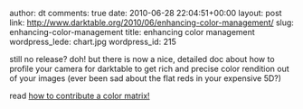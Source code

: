 author: dt
comments: true
date: 2010-06-28 22:04:51+00:00
layout: post
link: http://www.darktable.org/2010/06/enhancing-color-management/
slug: enhancing-color-management
title: enhancing color management
wordpress_lede: chart.jpg
wordpress_id: 215

still no release? doh! but there is now a nice, detailed doc about how to profile your camera for darktable to get rich and precise color rendition out of your images (ever been sad about the flat reds in your expensive 5D?)

read [how to contribute a color matrix!](https://encrypted.pcode.nl/blog/2010/06/28/darktable-camera-color-profiling/)


